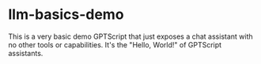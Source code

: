# llm-basics-demo

This is a very basic demo GPTScript that just exposes a chat assistant with no other tools or capabilities. It's the "Hello, World!" of GPTScript assistants.
